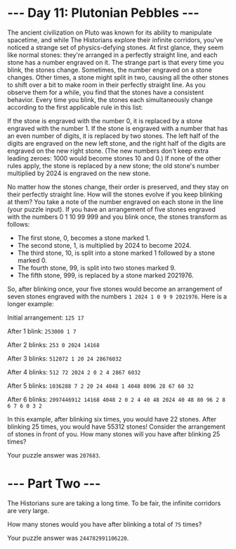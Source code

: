 # --- Day 11: Plutonian Pebbles ---

The ancient civilization on Pluto was known for its ability to manipulate spacetime, and while The Historians explore their infinite corridors, you've noticed a strange set of physics-defying stones.
At first glance, they seem like normal stones: they're arranged in a perfectly straight line, and each stone has a number engraved on it.
The strange part is that every time you blink, the stones change.
Sometimes, the number engraved on a stone changes. Other times, a stone might split in two, causing all the other stones to shift over a bit to make room in their perfectly straight line.
As you observe them for a while, you find that the stones have a consistent behavior. Every time you blink, the stones each simultaneously change according to the first applicable rule in this list:

If the stone is engraved with the number 0, it is replaced by a stone engraved with the number 1.
If the stone is engraved with a number that has an even number of digits, it is replaced by two stones. The left half of the digits are engraved on the new left stone, and the right half of the digits are engraved on the new right stone. (The new numbers don't keep extra leading zeroes: 1000 would become stones 10 and 0.)
If none of the other rules apply, the stone is replaced by a new stone; the old stone's number multiplied by 2024 is engraved on the new stone.

No matter how the stones change, their order is preserved, and they stay on their perfectly straight line.
How will the stones evolve if you keep blinking at them? You take a note of the number engraved on each stone in the line (your puzzle input).
If you have an arrangement of five stones engraved with the numbers 0 1 10 99 999 and you blink once, the stones transform as follows:

- The first stone, 0, becomes a stone marked 1.
- The second stone, 1, is multiplied by 2024 to become 2024.
- The third stone, 10, is split into a stone marked 1 followed by a stone marked 0.
- The fourth stone, 99, is split into two stones marked 9.
- The fifth stone, 999, is replaced by a stone marked 2021976.

So, after blinking once, your five stones would become an arrangement of seven stones engraved with the numbers `1 2024 1 0 9 9 2021976`.
Here is a longer example:

Initial arrangement:
`125 17`

After 1 blink:
`253000 1 7`

After 2 blinks:
`253 0 2024 14168`

After 3 blinks:
`512072 1 20 24 28676032`

After 4 blinks:
`512 72 2024 2 0 2 4 2867 6032`

After 5 blinks:
`1036288 7 2 20 24 4048 1 4048 8096 28 67 60 32`

After 6 blinks:
`2097446912 14168 4048 2 0 2 4 40 48 2024 40 48 80 96 2 8 6 7 6 0 3 2`

In this example, after blinking six times, you would have 22 stones. After blinking 25 times, you would have 55312 stones!
Consider the arrangement of stones in front of you. How many stones will you have after blinking 25 times?

Your puzzle answer was `207683`.

# --- Part Two ---

The Historians sure are taking a long time. To be fair, the infinite corridors are very large.

How many stones would you have after blinking a total of `75` times?

Your puzzle answer was `244782991106220`.
